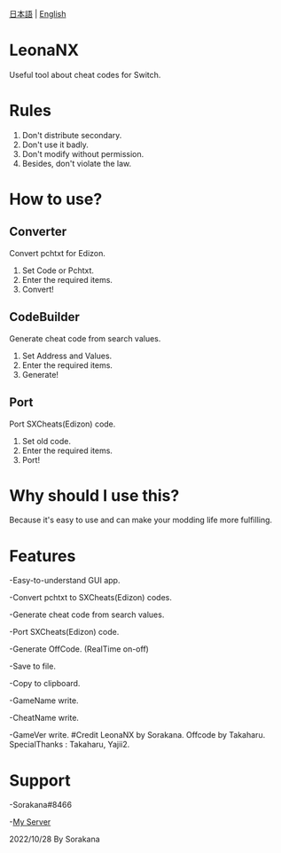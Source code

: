 [日本語](READMEjp.md) | [English](README.md)
# LeonaNX
Useful tool about cheat codes for Switch.
# Rules
1. Don't distribute secondary.
2. Don't use it badly.
3. Don't modify without permission.
4. Besides, don't violate the law.
# How to use?
## Converter
Convert pchtxt for Edizon.
1. Set Code or Pchtxt.
2. Enter the required items.
3. Convert!
## CodeBuilder
Generate cheat code from search values.
1. Set Address and Values.
2. Enter the required items.
3. Generate!
## Port
Port SXCheats(Edizon) code.
1. Set old code.
2. Enter the required items.
3. Port!
# Why should I use this?
Because it's easy to use and can make your modding life more fulfilling.
# Features
-Easy-to-understand GUI app.

-Convert pchtxt to SXCheats(Edizon) codes.

-Generate cheat code from search values.

-Port SXCheats(Edizon) code.

-Generate OffCode. (RealTime on-off)

-Save to file.

-Copy to clipboard.

-GameName write.

-CheatName write.

-GameVer write.
#Credit
LeonaNX by Sorakana.
Offcode by Takaharu.
SpecialThanks : Takaharu, Yajii2.
# Support
-Sorakana#8466

-[My Server](https://discord.gg/DQB6fcD6qq)

2022/10/28 By Sorakana
